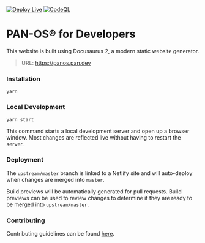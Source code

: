 [![Deploy Live](https://github.com/PaloAltoNetworks/panos.pan.dev/actions/workflows/deploy-live.yml/badge.svg)](https://github.com/PaloAltoNetworks/panos.pan.dev/actions/workflows/deploy-live.yml) [![CodeQL](https://github.com/PaloAltoNetworks/panos.pan.dev/actions/workflows/codeql-analysis.yml/badge.svg)](https://github.com/PaloAltoNetworks/panos.pan.dev/actions/workflows/codeql-analysis.yml)

# PAN-OS® for Developers

This website is built using Docusaurus 2, a modern static website generator.

> URL: https://panos.pan.dev

### Installation

```shell-session
yarn
```

### Local Development

```shell-session
yarn start
```

This command starts a local development server and open up a browser window. Most changes are reflected live without having to restart the server.

### Deployment

The `upstream/master` branch is linked to a Netlify site and will auto-deploy when changes are merged into `master`.

Build previews will be automatically generated for pull requests. Build previews can be used to review changes to determine if they are ready to be merged into `upstream/master`.

### Contributing

Contributing guidelines can be found [here](https://panos.pan.dev/docs/contributing).
